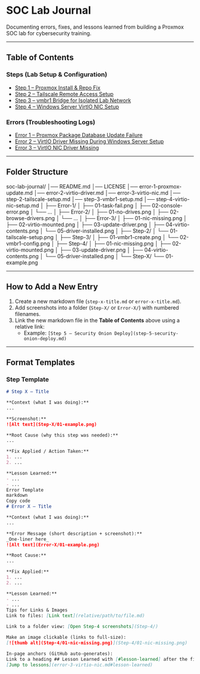 # SOC Lab Journal

Documenting errors, fixes, and lessons learned from building a Proxmox SOC lab for cybersecurity training.

---

## Table of Contents

### Steps (Lab Setup & Configuration)
- [Step 1 – Proxmox Install & Repo Fix](error-1-proxmox-update.md)
- [Step 2 – Tailscale Remote Access Setup](step-2-tailscale-setup.md)
- [Step 3 – vmbr1 Bridge for Isolated Lab Network](step-3-vmbr1-setup.md)
- [Step 4 – Windows Server VirtIO NIC Setup](step-4-virtio-nic-setup.md)

### Errors (Troubleshooting Logs)
- [Error 1 – Proxmox Package Database Update Failure](error-1-proxmox-update.md)
- [Error 2 – VirtIO Driver Missing During Windows Server Setup](error-2-virtio-driver.md)
- [Error 3 – VirtIO NIC Driver Missing](error-3-virtio-nic.md)

---

## Folder Structure

soc-lab-journal/
│── README.md
│── LICENSE
│── error-1-proxmox-update.md
│── error-2-virtio-driver.md
│── error-3-virtio-nic.md
│── step-2-tailscale-setup.md
│── step-3-vmbr1-setup.md
│── step-4-virtio-nic-setup.md
│
├── Error-1/
│ ├── 01-task-fail.png
│ ├── 02-console-error.png
│ └── ...
│
├── Error-2/
│ ├── 01-no-drives.png
│ ├── 02-browse-drivers.png
│ └── ...
│
├── Error-3/
│ ├── 01-nic-missing.png
│ ├── 02-virtio-mounted.png
│ ├── 03-update-driver.png
│ ├── 04-virtio-contents.png
│ └── 05-driver-installed.png
│
├── Step-2/
│ └── 01-tailscale-setup.png
│
├── Step-3/
│ ├── 01-vmbr1-create.png
│ └── 02-vmbr1-config.png
│
├── Step-4/
│ ├── 01-nic-missing.png
│ ├── 02-virtio-mounted.png
│ ├── 03-update-driver.png
│ ├── 04-virtio-contents.png
│ └── 05-driver-installed.png
│
└── Step-X/
└── 01-example.png


---

## How to Add a New Entry

1. Create a new markdown file (`step-x-title.md` or `error-x-title.md`).
2. Add screenshots into a folder (`Step-X/` or `Error-X/`) with numbered filenames.
3. Link the new markdown file in the **Table of Contents** above using a relative link:
   - Example: `[Step 5 – Security Onion Deploy](step-5-security-onion-deploy.md)`

---

## Format Templates

### Step Template
```markdown
# Step X – Title

**Context (what I was doing):**
...

**Screenshot:**
![Alt text](Step-X/01-example.png)

**Root Cause (why this step was needed):**
...

**Fix Applied / Action Taken:**
1. ...
2. ...

**Lesson Learned:**
- ...
- ...
Error Template
markdown
Copy code
# Error X – Title

**Context (what I was doing):**
...

**Error Message (short description + screenshot):**
_One-liner here_
![Alt text](Error-X/01-example.png)

**Root Cause:**
...

**Fix Applied:**
1. ...
2. ...

**Lesson Learned:**
- ...
- ...
Tips for Links & Images
Link to files: [Link text](relative/path/to/file.md)

Link to a folder view: [Open Step-4 screenshots](Step-4/)

Make an image clickable (links to full-size):
[![thumb alt](Step-4/01-nic-missing.png)](Step-4/01-nic-missing.png)

In-page anchors (GitHub auto-generates):
Link to a heading ## Lesson Learned with [#lesson-learned] after the file, e.g.
[Jump to lessons](error-3-virtio-nic.md#lesson-learned)


